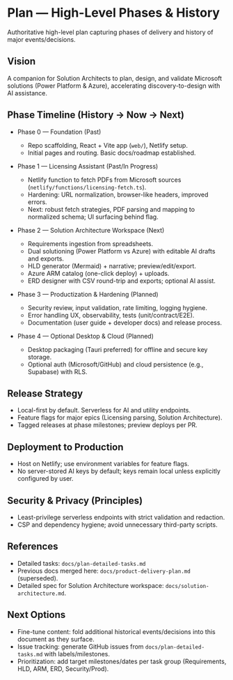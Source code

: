 # Plan — High-Level Phases & History

Authoritative high-level plan capturing phases of delivery and history of major events/decisions.

## Vision
A companion for Solution Architects to plan, design, and validate Microsoft solutions (Power Platform & Azure), accelerating discovery-to-design with AI assistance.

## Phase Timeline (History → Now → Next)

- Phase 0 — Foundation (Past)
  - Repo scaffolding, React + Vite app (`web/`), Netlify setup.
  - Initial pages and routing. Basic docs/roadmap established.

- Phase 1 — Licensing Assistant (Past/In Progress)
  - Netlify function to fetch PDFs from Microsoft sources (`netlify/functions/licensing-fetch.ts`).
  - Hardening: URL normalization, browser-like headers, improved errors.
  - Next: robust fetch strategies, PDF parsing and mapping to normalized schema; UI surfacing behind flag.

- Phase 2 — Solution Architecture Workspace (Next)
  - Requirements ingestion from spreadsheets.
  - Dual solutioning (Power Platform vs Azure) with editable AI drafts and exports.
  - HLD generator (Mermaid) + narrative; preview/edit/export.
  - Azure ARM catalog (one-click deploy) + uploads.
  - ERD designer with CSV round-trip and exports; optional AI assist.

- Phase 3 — Productization & Hardening (Planned)
  - Security review, input validation, rate limiting, logging hygiene.
  - Error handling UX, observability, tests (unit/contract/E2E).
  - Documentation (user guide + developer docs) and release process.

- Phase 4 — Optional Desktop & Cloud (Planned)
  - Desktop packaging (Tauri preferred) for offline and secure key storage.
  - Optional auth (Microsoft/GitHub) and cloud persistence (e.g., Supabase) with RLS.

## Release Strategy
- Local-first by default. Serverless for AI and utility endpoints.
- Feature flags for major epics (Licensing parsing, Solution Architecture).
- Tagged releases at phase milestones; preview deploys per PR.

## Deployment to Production
- Host on Netlify; use environment variables for feature flags.
- No server-stored AI keys by default; keys remain local unless explicitly configured by user.

## Security & Privacy (Principles)
- Least-privilege serverless endpoints with strict validation and redaction.
- CSP and dependency hygiene; avoid unnecessary third-party scripts.

## References
- Detailed tasks: `docs/plan-detailed-tasks.md`
- Previous docs merged here: `docs/product-delivery-plan.md` (superseded).
- Detailed spec for Solution Architecture workspace: `docs/solution-architecture.md`.

## Next Options

- Fine-tune content: fold additional historical events/decisions into this document as they surface.
- Issue tracking: generate GitHub issues from `docs/plan-detailed-tasks.md` with labels/milestones.
- Prioritization: add target milestones/dates per task group (Requirements, HLD, ARM, ERD, Security/Prod).
